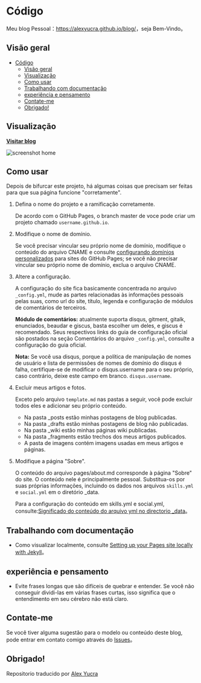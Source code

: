 # Código

Meu blog Pessoal：<https://alexyucra.github.io/blog/>，seja Bem-Vindo。

## Visão geral

<!-- vim-markdown-toc GFM -->

- [Código](#código)
  - [Visão geral](#visão-geral)
  - [Visualização](#visualização)
  - [Como usar](#como-usar)
  - [Trabalhando com documentação](#trabalhando-com-documentação)
  - [experiência e pensamento](#experiência-e-pensamento)
  - [Contate-me](#contate-me)
  - [Obrigado!](#obrigado)

<!-- vim-markdown-toc -->

## Visualização

**[Visitar blog](https://alexyucra.github.io/blog)**

![screenshot home](https://mazhuang.org/assets/images/screenshots/home.png)

## Como usar

Depois de bifurcar este projeto, há algumas coisas que precisam ser feitas para que sua página funcione "corretamente".

1. Defina o nome do projeto e a ramificação corretamente.

   De acordo com o GitHub Pages, o branch master de voce pode criar um projeto chamado `username.github.io`.

2. Modifique o nome de domínio.

   Se você precisar vincular seu próprio nome de domínio, modifique o conteúdo do arquivo CNAME e consulte [configurando domínios personalizados](https://docs.github.com/cn/pages/configuring-a-custom-domain-for-your-github-pages-site) para sites do GitHub Pages; se você não precisar vincular seu próprio nome de domínio, exclua o arquivo CNAME.

3. Altere a configuração.

   A configuração do site fica basicamente concentrada no arquivo `_config.yml`, mude as partes relacionadas às informações pessoais pelas suas, como url do site, título, legenda e configuração de módulos de comentários de terceiros.

   **Módulo de comentários:** atualmente suporta disqus, gitment, gitalk, enunciados, beaudar e giscus, basta escolher um deles, e giscus é recomendado. Seus respectivos links do guia de configuração oficial são postados na seção Comentários do arquivo `_config.yml`, consulte a configuração do guia oficial.

   **Nota:** Se você usa disqus, porque a política de manipulação de nomes de usuário e lista de permissões de nomes de domínio do disqus é falha, certifique-se de modificar o disqus.username para o seu próprio, caso contrário, deixe este campo em branco. `disqus.username`.

4. Excluir meus artigos e fotos.

   Exceto pelo arquivo `template.md` nas pastas a seguir, você pode excluir todos eles e adicionar seu próprio conteúdo.

   * Na pasta _posts estão minhas postagens de blog publicadas.
   * Na pasta _drafts estão minhas postagens de blog não publicadas.
   * Na pasta _wiki estão minhas páginas wiki publicadas.
   * Na pasta _fragments estão trechos dos meus artigos publicados.
   * A pasta de imagens contém imagens usadas em meus artigos e páginas.

5. Modifique a página "Sobre".

   O conteúdo do arquivo pages/about.md corresponde à página "Sobre" do site. O conteúdo nele é principalmente pessoal. Substitua-os por suas próprias informações, incluindo os dados nos arquivos `skills.yml` e `social.yml` em o diretório _data.

   Para a configuração do conteúdo em skills.yml e social.yml, consulte:[Significado do conteúdo do arquivo yml no directorio _data](https://mazhuang.org/2020/05/03/blog-template-qna/#_data-%E7%9B%AE%E5%BD%95%E4%B8%8B%E7%9A%84-yml-%E6%96%87%E4%BB%B6%E5%86%85%E5%AE%B9%E5%90%AB%E4%B9%89)。

## Trabalhando com documentação

- Como visualizar localmente, consulte [Setting up your Pages site locally with Jekyll](https://help.github.com/articles/setting-up-your-pages-site-locally-with-jekyll/)。

## experiência e pensamento

* Evite frases longas que são difíceis de quebrar e entender. Se você não conseguir dividi-las em várias frases curtas, isso significa que o entendimento em seu cérebro não está claro.

## Contate-me

Se você tiver alguma sugestão para o modelo ou conteúdo deste blog, pode entrar em contato comigo através do [Issues]([3])。

## Obrigado!

Repositorio traducido por [Alex Yucra](https://alexyucra.github.io/blog/)

[1]: https://github.com/mzlogin/chinese-copywriting-guidelines
[2]: https://help.github.com/articles/setting-up-your-pages-site-locally-with-jekyll/
[3]: https://github.com/mzlogin/mzlogin.github.io/issues/2
